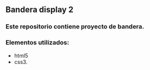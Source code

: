 ## Bandera display 2

### Este repositorio contiene proyecto de bandera.

### Elementos utilizados:

* html5
* css3.
